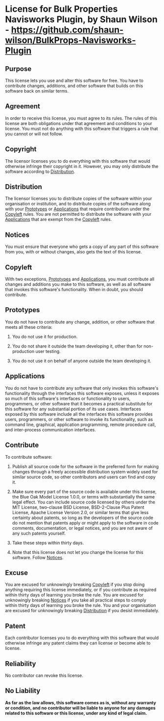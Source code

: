 # License for Bulk Properties Navisworks Plugin, by Shaun Wilson - https://github.com/shaun-wilson/BulkProps-Navisworks-Plugin

## Purpose

This license lets you use and alter this software for free.  You have to contribute changes, additions, and other software that builds on this software back on similar terms.

## Agreement

In order to receive this license, you must agree to its rules.  The rules of this license are both obligations under that agreement and conditions to your license.  You must not do anything with this software that triggers a rule that you cannot or will not follow.

## Copyright

The licensor licenses you to do everything with this software that would otherwise infringe their copyright in it. However, you may only distribute the software according to [Distribution](#distribution).

## Distribution

The licensor licenses you to distribute copies of the software within your organisation or institution, and to distribute copies of the software along with your [Prototypes](#prototypes) or [Applications](#applications) that require contribution under the [Copyleft](#copyleft) rules.  You are not permitted to distribute the software with your [Applications](#applications) that are exempt from the [Copyleft](#copyleft) rules.

## Notices

You must ensure that everyone who gets a copy of any part of this software from you, with or without changes, also gets the text of this license.

## Copyleft

With two exceptions, [Prototypes](#prototypes) and [Applications](#applications), you must contribute all changes and additions you make to this software, as well as all software that invokes this software's functionality.  When in doubt, you should contribute.

## Prototypes

You do not have to contribute any change, addition, or other software that meets all these criteria:

1.  You do not use it for production.

2.  You do not share it outside the team developing it, other than for non-production user testing.

3.  You do not use it on behalf of anyone outside the team developing it.

## Applications

You do not have to contribute any software that only invokes this software's functionality through the interfaces this software exposes, unless it exposes so much of this software's interfaces or functionality to users, programmers, or other software that it becomes a practical substitute for this software for any substantial portion of its use cases.  Interfaces exposed by this software include all the interfaces this software provides users, programmers, or other software to invoke its functionality, such as command line, graphical, application programming, remote procedure call, and inter-process communication interfaces.

## Contribute

To contribute software:

1.  Publish all source code for the software in the preferred form for making changes through a freely accessible distribution system widely used for similar source code, so other contributors and users can find and copy it.

2.  Make sure every part of the source code is available under this license, the Blue Oak Model License 1.0.0, or terms with substantially the same legal effect.  You can include source code licensed by others under the MIT License, two-clause BSD License, BSD-2-Clause Plus Patent License, Apache License Version 2.0, or similar terms that give less certainty about patents, so long as the developers of the source code do not mention that patents apply or might apply to the software in code comments, documentation, or legal notices, and you are not aware of any such patents yourself.

3.  Take these steps within thirty days.

4.  Note that this license does not let you change the license for this software.  Follow [Notices](#notices).

## Excuse

You are excused for unknowingly breaking [Copyleft](#copyleft) if you stop doing anything requiring this license immediately, or if you contribute as required within thirty days of learning you broke the rule.  You are excused for unknowingly breaking [Notices](#notices) if you take all practical steps to comply within thirty days of learning you broke the rule. You and your organisation are excused for unknowingly breaking [Distribution](#distribution) if you desist immediately.

## Patent

Each contributor licenses you to do everything with this software that would otherwise infringe any patent claims they can license or become able to license.

## Reliability

No contributor can revoke this license.

## No Liability

**As far as the law allows, this software comes as is, without any warranty or condition, and no contributor will be liable to anyone for any damages related to this software or this license, under any kind of legal claim.**
